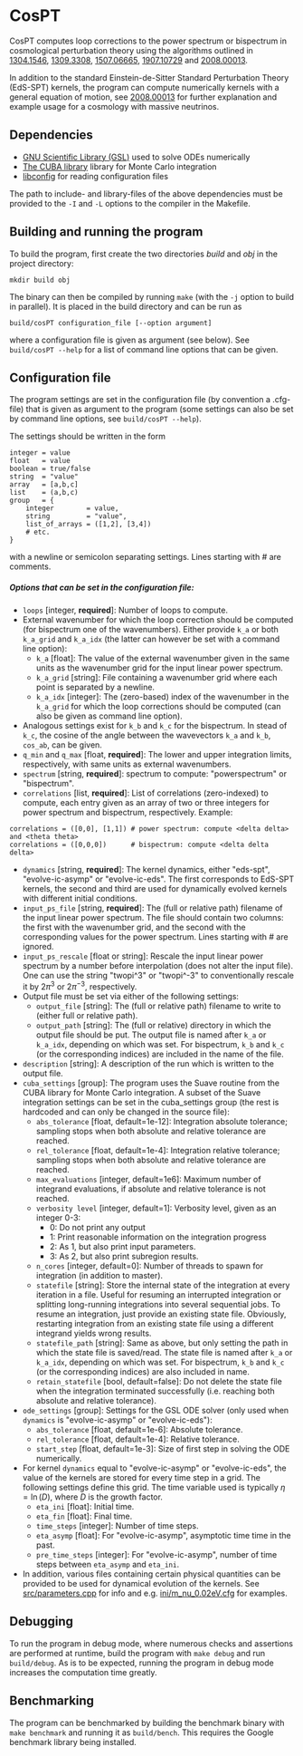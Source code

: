 # CosPT

CosPT computes loop corrections to the power spectrum or bispectrum in
cosmological perturbation theory using the algorithms outlined in
[1304.1546](http://www.arxiv.org/abs/1304.1546),
[1309.3308](http://www.arxiv.org/abs/1309.3308),
[1507.06665](http://www.arxiv.org/abs/1507.06665),
[1907.10729](http://www.arxiv.org/abs/1907.10729) and
[2008.00013](http://www.arxiv.org/abs/2008.00013).

In addition to the standard Einstein-de-Sitter Standard Perturbation Theory
(EdS-SPT) kernels, the program can compute numerically kernels with a general
equation of motion, see [2008.00013](http://www.arxiv.org/abs/2008.00013) for
further explanation and example usage for a cosmology with massive neutrinos.

## Dependencies

- [GNU Scientific Library (GSL)](https://www.gnu.org/software/gsl/) used to solve ODEs numerically
- [The CUBA library](http://www.feynarts.de/cuba/) library for Monte Carlo integration
- [libconfig](https://hyperrealm.github.io/libconfig/) for reading configuration files

The path to include- and library-files of the above dependencies must be
provided to the `-I` and `-L` options to the compiler in the Makefile.

## Building and running the program

To build the program, first create the two directories *build* and *obj* in the
project directory:
```
mkdir build obj
```
The binary can then be compiled by running `make` (with the `-j` option to
build in parallel). It is placed in the build directory and can be run as
```
build/cosPT configuration_file [--option argument]
```
where a configuration file is given as argument (see below). See
`build/cosPT --help` for a list of command line options that can be given.

## Configuration file

The program settings are set in the configuration file (by convention a
.cfg-file) that is given as argument to the program (some settings can also be
set by command line options, see `build/cosPT --help`).

The settings should be written in the form
```
integer = value
float   = value
boolean = true/false
string  = "value"
array   = [a,b,c]
list    = (a,b,c)
group   = {
    integer        = value,
    string         = "value",
    list_of_arrays = ([1,2], [3,4])
    # etc.
}
```
with a newline or semicolon separating settings. Lines starting with \# are comments.

##### Options that can be set in the configuration file:

- `loops` [integer, **required**]: Number of loops to compute.
- External wavenumber for which the loop correction should be computed (for bispectrum one of the wavenumbers). Either provide `k_a` or both `k_a_grid` and `k_a_idx` (the latter can however be set with a command line option):
    - `k_a` [float]: The value of the external wavenumber given in the same units as the wavenumber grid for the input linear power spectrum.
    - `k_a_grid` [string]: File containing a wavenumber grid where each point is separated by a newline.
    - `k_a_idx` [integer]: The (zero-based) index of the wavenumber in the `k_a_grid` for which the loop corrections should be computed (can also be given as command line option).
- Analogous settings exist for `k_b` and `k_c` for the bispectrum. In stead of `k_c`, the cosine of the angle between the wavevectors `k_a` and `k_b`, `cos_ab`, can be given.
- `q_min` and `q_max` [float, **required**]: The lower and upper integration limits, respectively, with same units as external wavenumbers.
- `spectrum` [string, **required**]: spectrum to compute: "powerspectrum" or "bispectrum".
- `correlations` [list, **required**]: List of correlations (zero-indexed) to compute, each entry given as an array of two or three integers for power spectrum and bispectrum, respectively. Example:
```
correlations = ([0,0], [1,1]) # power spectrum: compute <delta delta> and <theta theta>
correlations = ([0,0,0])      # bispectrum: compute <delta delta delta>
```
- `dynamics` [string, **required**]: The kernel dynamics, either "eds-spt", "evolve-ic-asymp" or "evolve-ic-eds". The first corresponds to EdS-SPT kernels, the second and third are used for dynamically evolved kernels with different initial conditions.
- `input_ps_file` [string, **required**]: The (full or relative path) filename of the input linear power spectrum. The file should contain two columns: the first with the wavenumber grid, and the second with the corresponding values for the power spectrum. Lines starting with \# are ignored.
- `input_ps_rescale` [float or string]: Rescale the input linear power spectrum by a number before interpolation (does not alter the input file). One can use the string "twopi^3" or "twopi^-3" to conventionally rescale it by $`2\pi^3`$ or $`2\pi^{-3}`$, respectively.
- Output file must be set via either of the following settings:
    - `output_file` [string]: The (full or relative path) filename to write to (either full or relative path).
    - `output_path` [string]: The (full or relative) directory in which the output file should be put. The output file is named after `k_a` or `k_a_idx`, depending on which was set. For bispectrum, `k_b` and `k_c` (or the corresponding indices) are included in the name of the file.
- `description` [string]: A description of the run which is written to the output file.
- `cuba_settings` [group]: The program uses the Suave routine from the CUBA library for Monte Carlo integration. A subset of the Suave integration settings can be set in the cuba_settings group (the rest is hardcoded and can only be changed in the source file):
    - `abs_tolerance` [float, default=1e-12]: Integration absolute tolerance; sampling stops when both absolute and relative tolerance are reached.
    - `rel_tolerance` [float, default=1e-4]: Integration relative tolerance; sampling stops when both absolute and relative tolerance are reached.
    - `max_evaluations` [integer, default=1e6]: Maximum number of integrand evaluations, if absolute and relative tolerance is not reached.
    - `verbosity level` [integer, default=1]: Verbosity level, given as an integer 0-3:
        - 0: Do not print any output
        - 1: Print reasonable information on the integration progress
        - 2: As 1, but also print input parameters.
        - 3: As 2, but also print subregion results.
    - `n_cores` [integer, default=0]: Number of threads to spawn for integration (in addition to master).
    - `statefile` [string]: Store the internal state of the integration at every iteration in a file. Useful for resuming an interrupted integration or splitting long-running integrations into several sequential jobs. To resume an integration, just provide an existing state file. Obviously, restarting integration from an existing state file using a different integrand yields wrong results.
    - `statefile_path` [string]: Same as above, but only setting the path in which the state file is saved/read. The state file is named after `k_a` or `k_a_idx`, depending on which was set. For bispectrum, `k_b` and `k_c` (or the corresponding indices) are also included in name.
    - `retain_statefile` [bool, default=false]: Do not delete the state file when the integration terminated successfully (i.e. reaching both absolute and relative tolerance).
- `ode_settings` [group]: Settings for the GSL ODE solver (only used when `dynamics` is "evolve-ic-asymp" or "evolve-ic-eds"):
    - `abs_tolerance` [float, default=1e-6]: Absolute tolerance.
    - `rel_tolerance` [float, default=1e-4]: Relative tolerance.
    - `start_step` [float, default=1e-3]: Size of first step in solving the ODE numerically.
- For kernel `dynamics` equal to "evolve-ic-asymp" or "evolve-ic-eds", the value of the kernels are stored for every time step in a grid. The following settings define this grid. The time variable used is typically $`\eta = \ln(D)`$, where $`D`$ is the growth factor.
    - `eta_ini` [float]: Initial time.
    - `eta_fin` [float]: Final time.
    - `time_steps` [integer]: Number of time steps.
    - `eta_asymp` [float]: For "evolve-ic-asymp", asymptotic time time in the past.
    - `pre_time_steps` [integer]: For "evolve-ic-asymp", number of time steps between `eta_asymp` and `eta_ini`.
- In addition, various files containing certain physical quantities can be provided to be used for dynamical evolution of the kernels. See [src/parameters.cpp](src/parameters.cpp) for info and e.g. [ini/m_nu_0.02eV.cfg](ini/m_nu_0.02eV.cfg) for examples.

## Debugging

To run the program in debug mode, where numerous checks and assertions are
performed at runtime, build the program with `make debug` and run
`build/debug`. As is to be expected, running the program in debug mode
increases the computation time greatly.

## Benchmarking

The program can be benchmarked by building the benchmark binary with `make
benchmark` and running it as `build/bench`. This requires the Google benchmark
library being installed.
